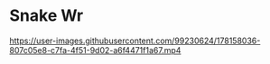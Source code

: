 # Snake Wr

https://user-images.githubusercontent.com/99230624/178158036-807c05e8-c7fa-4f51-9d02-a6f4471f1a67.mp4

